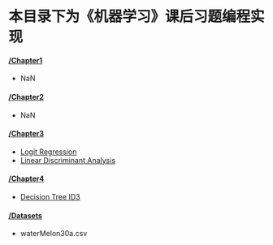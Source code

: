 # 本目录下为《机器学习》课后习题编程实现

#### [/Chapter1](./Chapter1)

- NaN

#### [/Chapter2](./Chapter2)

- NaN

#### [/Chapter3](./Chapter3)

- [Logit Regression](./Chapter3/LogitRegression)
- [Linear Discriminant Analysis](./Chapter3/LinearDiscriminant)

#### [/Chapter4](./Chapter4)
- [Decision Tree ID3](./Chaper4)

#### [/Datasets](./Datasets)

- waterMelon30a.csv